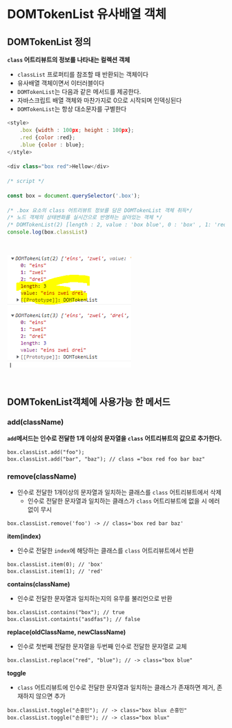 # DOMTokenList 유사배열 객체

## DOMTokenList 정의

**`class` 어트리뷰트의 정보를 나타내는 컬렉션 객체**

- `classList` 프로퍼티를 참조할 때 반환되는 객체이다
- 유사배열 객체이면서 이터러블이다
- `DOMTokenList`는 다음과 같은 메서드를 제공한다.
- 자바스크립트 배열 객체와 마찬가지로 0으로 시작되며 인덱싱된다
- `DOMTokenList`는 항상 대소문자를 구별한다

```js
<style>
	.box {width : 100px; height : 100px};
	.red {color :red};
	.blue {color : blue};
</style>

<div class="box red">Hellow</div>

/* script */

const box = document.querySelector('.box');

/* .box 요소의 class 어트리뷰트 정보를 담은 DOMTokenList 객체 취득*/
/* 노드 객체의 상태변화를 실시간으로 반영하는 살아있는 객체 */
/* DOMTokenList(2) [length : 2, value : 'box blue', 0 : 'box' , 1: 'red' */
console.log(box.classList)
```

<br />

![Alt text](./assets/DOMTokenList.png)

<br />

## DOMTokenList객체에 사용가능 한 메서드

### add(className)

**`add`메서드는 인수로 전달한 1개 이상의 문자열을 `class` 어트리뷰트의 값으로 추가한다.**

```tsx
box.classList.add("foo");
box.classList.add("bar", "baz"); // class ="box red foo bar baz"
```

### remove(className)

- 인수로 전달한 1개이상의 문자열과 일치하는 클래스를 `class` 어트리뷰트에서 삭제
  - 인수로 전달한 문자열과 일치하는 클래스가 `class` 어트리뷰트에 없을 시 에러 없이 무시

```tsx
box.classList.remove('foo') -> // class='box red bar baz'
```

**item(index)**

- 인수로 전달한 `index`에 해당하는 클래스를 `class` 어트리뷰트에서 반환

```tsx
box.classList.item(0); // 'box'
box.classList.item(1); // 'red'
```

**contains(className)**

- 인수로 전달한 문자열과 일치하는지의 유무를 불리언으로 반환

```tsx
box.classList.contains("box"); // true
box.classList.containts("asdfas"); // false
```

**replace(oldClassName, newClassName)**

- 인수로 첫번째 전달한 문자열을 두번째 인수로 전달한 문자열로 교체

```tsx
box.classList.replace("red", "blue"); // -> class="box blue"
```

**toggle**

- `class` 어트리뷰트에 인수로 전달한 문자열과 일치하는 클래스가 존재하면 제거, 존재하지 않으면 추가

```tsx
box.classList.toggle("손흥민"); // -> class="box blux 손흥민"
box.classList.toggle("손흥민"); // -> class="box blux"
```
